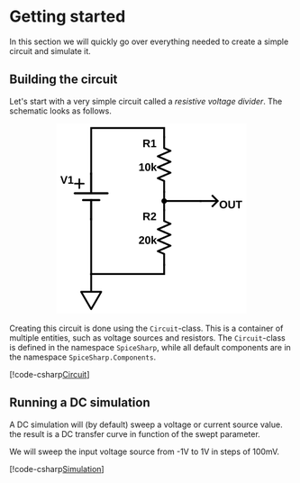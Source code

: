 # Getting started
In this section we will quickly go over everything needed to create a simple circuit and simulate it.

## Building the circuit
Let's start with a very simple circuit called a *resistive voltage divider*. The schematic looks as follows.

<p align="center"><img src="images/example01.svg" /></p>

Creating this circuit is done using the `Circuit`-class. This is a container of multiple entities, such as voltage sources and resistors. The `Circuit`-class is defined in the namespace `SpiceSharp`, while all default components are in the namespace `SpiceSharp.Components`.

[!code-csharp[Circuit](../SpiceSharpTest/BasicExampleTests.cs#example01_build)]

## Running a DC simulation

A DC simulation will (by default) sweep a voltage or current source value. the result is a DC transfer curve in function of the swept parameter.

We will sweep the input voltage source from -1V to 1V in steps of 100mV.

[!code-csharp[Simulation](../SpiceSharpTest/BasicExampleTests.cs#example01_simulate)]